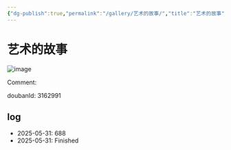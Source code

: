 ```yaml
---
{"dg-publish":true,"permalink":"/gallery/艺术的故事/","title":"艺术的故事","created":"2025-06-02T12:37:17.184+08:00"}
---
```



# 艺术的故事

![image](https://hiraeth-picbed.oss-cn-beijing.aliyuncs.com/20250531154639.webp)

Comment: 



doubanId: 3162991

## log

- 2025-05-31: 688
- 2025-05-31: Finished
